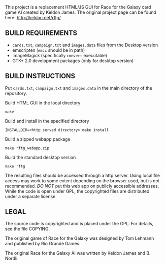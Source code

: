 This project is a replacement HTML/JS GUI for Race for the Galaxy card game AI created by Keldon James.
The original project page can be found here: http://keldon.net/rftg/

## BUILD REQUIREMENTS

* `cards.txt`, `campaign.txt` and `images.data` files from the Desktop version
* emscripten (`emcc` should be in path)
* ImageMagick (specifically `convert` executable)
* GTK+ 2.0 development packages (only for desktop version)

## BUILD INSTRUCTIONS

Put `cards.txt`, `campaign.txt` and `images.data` in the main directory of the repository.

Build HTML GUI in the local directory

    make

Build and install in the specified directory

    INSTALLDIR=<http served directory> make install

Build a zipped webapp package

    make rftg_webapp.zip

Build the standard desktop version

    make rftg

The resulting files should be accessed through a http server. Using local file access may work to some extent depending on the browser used, but is not recommended.
*DO NOT* put this web app on publicly accessible addresses. While the code is open under GPL, the copyrighted files are distributed under a separate license.

## LEGAL

The source code is copyrighted and is placed under the GPL. For details,
see the file COPYING.

The original game of Race for the Galaxy was designed by Tom Lehmann and
published by Rio Grande Games.

The original Race for the Galaxy AI was written by Keldon James and B. Nordli.
